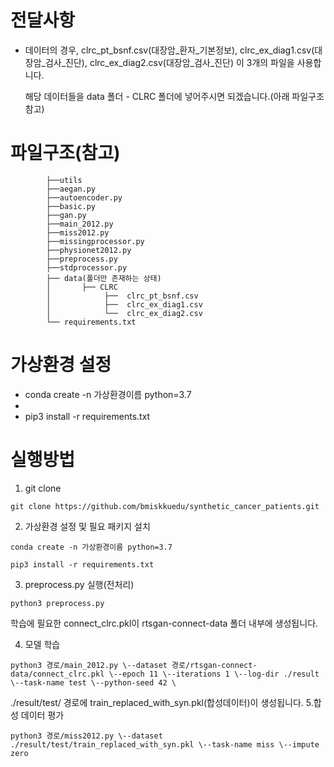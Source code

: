 # 전달사항
* 데이터의 경우, clrc_pt_bsnf.csv(대장암_환자_기본정보), clrc_ex_diag1.csv(대장암_검사_진단), clrc_ex_diag2.csv(대장암_검사_진단) 이 3개의 파일을 사용합니다.


  해당 데이터들을 data 폴더 - CLRC 폴더에 넣어주시면 되겠습니다.(아래 파일구조 참고)


# 파일구조(참고)
```
        ├──utils
        ├──aegan.py
        ├──autoencoder.py
        ├──basic.py
        ├──gan.py
        ├──main_2012.py
        ├──miss2012.py
        ├──missingprocessor.py
        ├──physionet2012.py
        ├──preprocess.py
        ├──stdprocessor.py
        ├── data(폴더만 존재하는 상태)
        │       ├── CLRC
        │            ├──  clrc_pt_bsnf.csv
        │            ├──  clrc_ex_diag1.csv
        │            └──  clrc_ex_diag2.csv
        └── requirements.txt
``` 

# 가상환경 설정

* conda create -n 가상환경이름 python=3.7
* 
* pip3 install -r requirements.txt

# 실행방법
1. git clone
```
git clone https://github.com/bmiskkuedu/synthetic_cancer_patients.git

```

2. 가상환경 설정 및 필요 패키지 설치
```
conda create -n 가상환경이름 python=3.7

pip3 install -r requirements.txt
```

3. preprocess.py 실행(전처리)
```
python3 preprocess.py
```
학습에 필요한 connect_clrc.pkl이 rtsgan-connect-data 폴더 내부에 생성됩니다.

4. 모델 학습
```
python3 경로/main_2012.py \--dataset 경로/rtsgan-connect-data/connect_clrc.pkl \--epoch 11 \--iterations 1 \--log-dir ./result \--task-name test \--python-seed 42 \
```
./result/test/ 경로에 train_replaced_with_syn.pkl(합성데이터)이 생성됩니다.
5.합성 데이터 평가
```
python3 경로/miss2012.py \--dataset ./result/test/train_replaced_with_syn.pkl \--task-name miss \--impute zero
```
